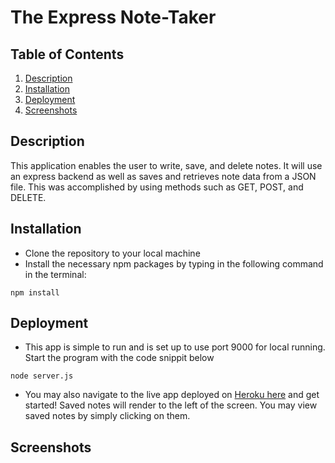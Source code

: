 # The Express Note-Taker

## Table of Contents

1. [Description](#Description)
2. [Installation](#Installation)
3. [Deployment](#Deployment)
4. [Screenshots](#Screenshots)


## Description

This application enables the user to write, save, and delete notes. It will use an express backend as well as saves and retrieves note data from a JSON file. This was accomplished by using methods such as GET, POST, and DELETE.

## Installation 

* Clone the repository to your local machine
* Install the necessary npm packages by typing in the following command in the terminal:

```
npm install
```

## Deployment 

* This app is simple to run and is set up to use port 9000 for local running. Start the program with the code snippit below

```
node server.js
```

* You may also navigate to the live app deployed on [Heroku here](https://note-taker-lakis006.herokuapp.com/) and get started! Saved notes will render to the left of the screen. You may view saved notes by simply clicking on them. 

## Screenshots